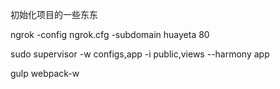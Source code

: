 初始化项目的一些东东

ngrok -config ngrok.cfg -subdomain huayeta 80

sudo supervisor -w configs,app -i public,views  --harmony app

gulp webpack-w
